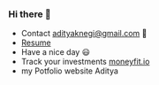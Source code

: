 ### Hi there 👋
- Contact adityaknegi@gmail.com :email:
- <a href="https://github.com/adityaknegi/adityaknegi/blob/master/Aditya_kumar.pdf">Resume</a>
- Have a nice day :smiley:
- Track your investments <a href="https://moneyfit.io/">moneyfit.io</a>
- my Potfolio website <a herf="https://nextjs-git-main-adityaknegi.vercel.app/">Aditya</a>




<!--
**adityaknegi/adityaknegi** is a ✨ _special_ ✨ repository because its `README.md` (this file) appears on your GitHub profile.

Here are some ideas to get you started:

- 🔭 I’m currently working on ...
- 🌱 I’m currently learning ...
- 👯 I’m looking to collaborate on ...
- 🤔 I’m looking for help with ...
- 💬 Ask me about ...
- 📫 How to reach me: ...
- 😄 Pronouns: ...
- ⚡ Fun fact: ...
-->
